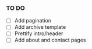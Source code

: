 ### TO DO

- [ ] Add pagination
- [ ] Add archive template
- [ ] Prettify intro/header
- [ ] Add about and contact pages